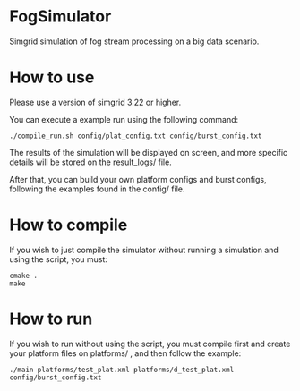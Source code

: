 # FogSimulator
Simgrid simulation of fog stream processing on a big data scenario.

# How to use
Please use a version of simgrid 3.22 or higher.

You can execute a example run using the following command:

```
./compile_run.sh config/plat_config.txt config/burst_config.txt
```
The results of the simulation will be displayed on screen, and more specific details will be stored on the result_logs/ file.

After that, you can build your own platform configs and burst configs, following the examples found in the config/ file.


# How to compile

If you wish to just compile the simulator without running a simulation and using the script, you must:

```
cmake .
make
```

# How to run

If you wish to run without using the script, you must compile first and create your platform files on platforms/ , and then follow the example:

```
./main platforms/test_plat.xml platforms/d_test_plat.xml config/burst_config.txt 
```
